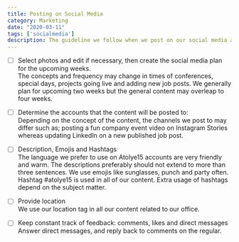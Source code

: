 ```yaml
---
title: Posting on Social Media
category: Marketing
date: "2020-03-11"
tags: ['socialmedia']
description: The guideline we follow when we post on our social media accounts. This checklist is important to understand our culture and our posting tips and tricks.
---
```


- [ ]  Select photos and edit if necessary, then create the social media plan for the upcoming weeks.    
The concepts and frequency may change in times of conferences, special days, projects going live and adding new job posts. We generally plan for upcoming two weeks but the general content may overleap to four weeks.

- [ ]  Determine the accounts that the content will be posted to:  
Depending on the concept of the content, the channels we post to may differ such as; posting a fun company event video on Instagram Stories whereas updating LinkedIn on a new published job post.

- [ ]  Description, Emojis and Hashtags  
The language we prefer to use on Atolye15 accounts are very friendly and warm. The descriptions preferably should not extend to more than three sentences. We use emojis like sunglasses, punch and party often. Hashtag #atolye15 is used in all of our content. Extra usage of hashtags depend on the subject matter.

- [ ]  Provide location  
We use our location tag in all our content related to our office.

- [ ]  Keep constant track of feedback: comments, likes and direct messages  
Answer direct messages, and reply back to comments on the regular.
